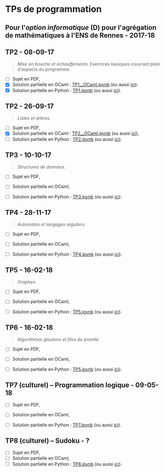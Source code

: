 # TPs de programmation
## Pour l'*option informatique* (D) pour l'agrégation de mathématiques à l'ENS de Rennes - 2017-18

## TP2 - 08-09-17
> *Mise en bouche et échauffements.*
> Exercices basiques couvrant plein d'aspects du programme.

- [ ] Sujet en PDF,
- [x] Solution partielle en OCaml : [TP1__OCaml.ipynb](TP1__OCaml.ipynb) (ou aussi [ici](https://nbviewer.jupyter.org/github/Naereen/notebooks/tree/master/agreg/TP_Programmation_2017-18/TP1__OCaml.ipynb)).
- [x] Solution partielle en Python : [TP1.ipynb](TP1.ipynb) (ou aussi [ici](https://nbviewer.jupyter.org/github/Naereen/notebooks/tree/master/agreg/TP_Programmation_2017-18/TP1.ipynb)).

## TP2 - 26-09-17
> *Listes et arbres.*

- [ ] Sujet en PDF,
- [x] Solution partielle en OCaml : [TP2__OCaml.ipynb](TP2__OCaml.ipynb) (ou aussi [ici](https://nbviewer.jupyter.org/github/Naereen/notebooks/tree/master/agreg/TP_Programmation_2017-18/TP2__OCaml.ipynb)),
- [ ] Solution partielle en Python : [TP2.ipynb](TP2.ipynb) (ou aussi [ici](https://nbviewer.jupyter.org/github/Naereen/notebooks/tree/master/agreg/TP_Programmation_2017-18/TP2.ipynb)).

## TP3 - 10-10-17
> *Structures de données.*

- [ ] Sujet en PDF,
- [ ] Solution partielle en OCaml,
- [ ] Solution partielle en Python : [TP3.ipynb](TP3.ipynb) (ou aussi [ici](https://nbviewer.jupyter.org/github/Naereen/notebooks/tree/master/agreg/TP_Programmation_2017-18/TP3.ipynb)).


## TP4 - 28-11-17
> *Automates et langages réguliers.*

- [ ] Sujet en PDF,
- [ ] Solution partielle en OCaml,
- [ ] Solution partielle en Python : [TP4.ipynb](TP4.ipynb) (ou aussi [ici](https://nbviewer.jupyter.org/github/Naereen/notebooks/tree/master/agreg/TP_Programmation_2017-18/TP4.ipynb)).


## TP5 - 16-02-18
> *Graphes.*

- [ ] Sujet en PDF,
- [ ] Solution partielle en OCaml,
- [ ] Solution partielle en Python : [TP5.ipynb](TP5.ipynb) (ou aussi [ici](https://nbviewer.jupyter.org/github/Naereen/notebooks/tree/master/agreg/TP_Programmation_2017-18/TP5.ipynb)).


## TP6 - 16-02-18
> *Algorithmes gloutons et files de priorité.*

- [ ] Sujet en PDF,
- [ ] Solution partielle en OCaml,
- [ ] Solution partielle en Python : [TP5.ipynb](TP5.ipynb) (ou aussi [ici](https://nbviewer.jupyter.org/github/Naereen/notebooks/tree/master/agreg/TP_Programmation_2017-18/TP5.ipynb)).


## TP7 (culturel) – Programmation logique - 09-05-18

- [ ] Sujet en PDF,
- [ ] Solution partielle en OCaml,
- [ ] Solution partielle en Python : [TP7.ipynb](TP7.ipynb) (ou aussi [ici](https://nbviewer.jupyter.org/github/Naereen/notebooks/tree/master/agreg/TP_Programmation_2017-18/TP7.ipynb)).


## TP8 (culturel) – Sudoku - ?

- [ ] Sujet en PDF,
- [ ] Solution partielle en OCaml,
- [ ] Solution partielle en Python : [TP8.ipynb](TP8.ipynb) (ou aussi [ici](https://nbviewer.jupyter.org/github/Naereen/notebooks/tree/master/agreg/TP_Programmation_2017-18/TP8.ipynb)).